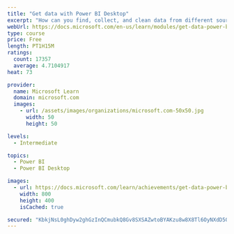 ```yaml
---
title: "Get data with Power BI Desktop"
excerpt: "How can you find, collect, and clean data from different sources? Power BI is a tool for making sense of your data. You will learn tricks to make data-gathering easier."
webUrl: https://docs.microsoft.com/en-us/learn/modules/get-data-power-bi/
type: course
price: Free
length: PT1H15M
ratings:
  count: 17357
  average: 4.7104917
heat: 73

provider:
  name: Microsoft Learn
  domain: microsoft.com
  images:
    - url: /assets/images/organizations/microsoft.com-50x50.jpg
      width: 50
      height: 50

levels:
  - Intermediate

topics:
  - Power BI
  - Power BI Desktop

images:
  - url: https://docs.microsoft.com/learn/achievements/get-data-power-bi-desktop-social.png
    width: 800
    height: 400
    isCached: true

secured: "KbkjNsL0ghDyw2ghGzInQCmubkQ8Gv8SXSAZwtoBYAKzu8w8X8Tl6OyNXdD5OoTp3x/eti9r/XXXcTn5cUxjTn/+UzcAeJ46e+9r0dj/mjxFNptOCLa7W/rVZ525ZeC6z99vzDm7xdtfRF/KZGZXh8TMMrvXM5xj4qbngW9iRTocj+BfnRI0RF8PasgW1h1+H6YQsUlYpap0iAuPGdm77gpoP/USdtYSV5TRDZSPMIiGcejsk0A+OdR10f6fChd4yJyA3QSQcJkbA/5dzyOSerF4f4zNz8dbDgwMRVBvuHmFfiq6EHMZz/asb9QBepSkygEA+U1Ip4CNBnZpzyUS2FanVgOVVMZmbi/aEykZVZE6dP9hmIGNRKNp1q6M9jgIqwOZqne6YpNXu1rYeCLlrjJQ/znojms/dUKcvwnxHux66QpTIgUyqDIc8aUlPOzP;fU6U7fKA3srAgmka/PSx5g=="
---
```



